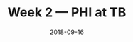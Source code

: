 ---
layout: game
title: Week 2 — PHI at TB
season: 2018
game_id: 2018_02_PHI_TB
week: 2
date: 2018-09-16
home_team: TB
away_team: PHI
final_home: 
final_away: 
pbp_url: /assets/data/pbp/2018/2018_02_PHI_TB.csv.gz
---